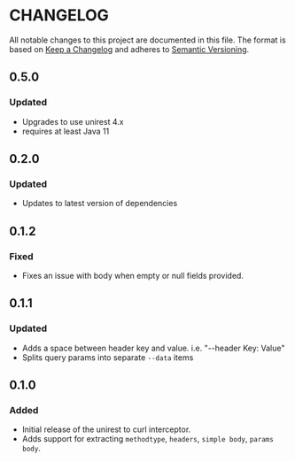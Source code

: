 # CHANGELOG

All notable changes to this project are documented in this file.
The format is based on [Keep a Changelog](http://keepachangelog.com/en/1.0.0/)
and adheres to [Semantic Versioning](http://semver.org/spec/v2.0.0.html).

## 0.5.0

### Updated

- Upgrades to use unirest 4.x
- requires at least Java 11

## 0.2.0

### Updated

- Updates to latest version of dependencies

## 0.1.2

### Fixed

- Fixes an issue with body when empty or null fields provided.

## 0.1.1

### Updated

- Adds a space between header key and value. i.e. "--header Key: Value"
- Splits query params into separate `--data` items

## 0.1.0

### Added

- Initial release of the unirest to curl interceptor.
- Adds support for extracting `methodtype`, `headers`, `simple body`, `params body`.
